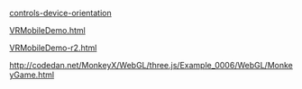 

[controls-device-orientation]( ./controls-device-orientation/misc_controls_deviceorientation-ta-r1.html )

[VRMobileDemo.html]( ./controls-device-orientation/VRMobileDemo.html )

[VRMobileDemo-r2.html]( ./controls-device-orientation/VRMobileDemo-r2.html )

<http://codedan.net/MonkeyX/WebGL/three.js/Example_0006/WebGL/MonkeyGame.html>